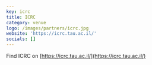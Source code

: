 ```yaml
---
key: icrc
title: ICRC
category: venue
logo: /images/partners/icrc.jpg
website: 'https://icrc.tau.ac.il/'
socials: []
---
```


Find ICRC on [https://icrc.tau.ac.il/](https://icrc.tau.ac.il/)
